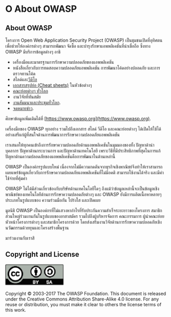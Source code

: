 # O About OWASP

## About OWASP

โครงการ Open Web Application Security Project (OWASP)
เป็นชุมชนเปิดที่อุทิศตนเพื่อช่วยให้องค์กรต่างๆ สามารถพัฒนา จัดซื้อ และบำรุงรักษาแอพพลิเคชันที่น่าเชื่อถือ
ซึ่งทาง OWASP มีบริการข้อมูลต่างๆ อาธิ

* เครื่องมือและมาตรฐานการรักษาความปลอดภัยของแอพพลิเคชัน
* หนังสือเกี่ยวกับการทดสอบความปลอดภัยแอพพลิเคชัน การพัฒนาโค้ดอย่างปลอดภัย และการตรวจทานโค้ด
* สไลด์และ[วีดีโอ](https://www.youtube.com/user/OWASPGLOBAL)
* [เอกสารสรุปย่อ (Cheat sheets)](https://www.owasp.org/index.php/OWASP_Cheat_Sheet_Series)
  ในหัวข้อต่างๆ
* [คณะย่อยต่างๆ ทั่วโลก](https://www.owasp.org/index.php/OWASP_Chapter)
* งานวิจัยที่ทันสมัย
* [งานสัมมนาและประชุมทั่วโลก](https://www.owasp.org/index.php/Category:OWASP_AppSec_Conference).
* [จดหมายข่าว](https://lists.owasp.org/mailman/listinfo).

ศึกษาข้อมูลเพิ่มเติมได้ที่ [https://www.owasp.org](https://www.owasp.org).

เครื่องมือของ OWASP ทุกอย่าง รวมไปถึงเอกสาร สไลด์ วีดีโอ และคณะย่อยต่างๆ 
ได้เปิดให้ใช้ได้อย่างเสรีแก่ผู้ที่สนใจด้านการพัฒนาการรักษาความปลอดภัยแอพพลิเคชัน

เราเสนอให้ทุกคนเข้าถึงการรักษาความปลอดภัยด้านแอพพลิเคชันในมุมมองของทั้ง ปัญหาด้าน่าบุคลากร ปัญหาด้านกระบวนการ และปัญหาด้านเทคโนโลยี เพราะวิธีที่มีประสิทธิภาพที่สุดในการแก้ปัญหาด้านความปลอดภัยของแอพพลิเคชันคือการพัฒนาในด้านเหล่านี้

OWASP เป็นองค์กรรูปแบบใหม่
เนื่องจากไม่มีความกดดันจากธุรกิจเชิงพาณิชย์จึงทำให้เราสามารถเผยแพร่ข้อมูลเกี่ยวกับการรักษาความปลอดภัยแอพพลิเคชันที่ไม่มีอคติ
สามารถใช้งานได้จริง และมีค่าใช้จ่ายที่คุ้มค่า 

OWASP ไม่ได้มีส่วนเกี่ยวข้องกับบริษัทด้านเทคโนโลยีใดๆ ถึงแม้ว่าข้อมูลเหล่านี้จะเป็นข้อมูลเชิงพาณิชย์ของเทคโนโลยีด้านการรักษาความปลอดภัยต่างๆ และ OWASP ยังมีการผลิตเนื้อหาหลายๆ ประเภทในรูปแบบของ ความร่วมมือกัน โปร่งใส และเปิดเผย

มูลนิธิ OWASP เป็นองค์กรที่ไม่แสวงหากำไรที่รับประกันความสำเร็จระยะยาวของโครงการ
สมาชิกส่วนใหญ่ร่วมงานกันในรูปแบบของอาสาสมัคร รวมไปถึงผู้บริหารจัดการ คณะกรรมการ ผู้นำคณะย่อย
หัวหน้าโครงการต่างๆ และสมาชิกโครงการด้วย
โดยส่งเสริมงานวิจัยด้านการรักษาความปลอดภัยเชิงนวัฒกรรมด้วยทุนและโครงสร้างพื้นฐาน

มาร่วมงานกับเราสิ

## Copyright and License

![license](images/license.png)

Copyright © 2003-2017 The OWASP Foundation. This document is released under the Creative Commons Attribution Share-Alike 4.0 license. For any reuse or distribution, you must make it clear to others the license terms of this work.

